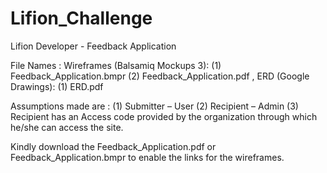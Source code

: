 # Lifion_Challenge
Lifion Developer - Feedback Application

File Names :
Wireframes (Balsamiq Mockups 3):
  (1) Feedback_Application.bmpr
  (2)	Feedback_Application.pdf
 , ERD (Google Drawings): 
  (1)	ERD.pdf


Assumptions made are :
    (1)	Submitter – User
    (2)	Recipient – Admin
    (3)	Recipient has an Access code provided by the organization through which he/she can access the site.


Kindly download the Feedback_Application.pdf or Feedback_Application.bmpr to enable the links for the wireframes.



